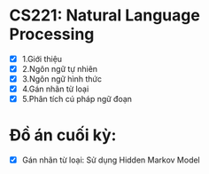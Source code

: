 # CS221: Natural Language Processing
- [x] 1.Giới thiệu
- [x] 2.Ngôn ngữ tự nhiên
- [x] 3.Ngôn ngữ hình thức
- [x] 4.Gán nhãn từ loại
- [x] 5.Phân tích cú pháp ngữ đoạn
# Đồ án cuối kỳ:
- [x] Gán nhãn từ loại: Sử dụng Hidden Markov Model
